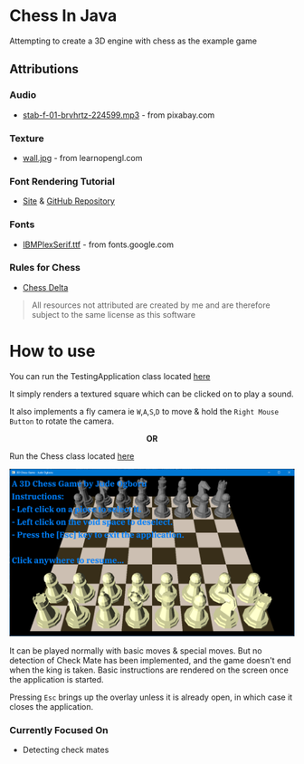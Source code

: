 # Chess In Java

Attempting to create a 3D engine with chess as the example game

## Attributions

### Audio

- [stab-f-01-brvhrtz-224599.mp3](https://pixabay.com/sound-effects/stab-f-01-brvhrtz-224599/) - from pixabay.com

### Texture

- [wall.jpg](https://learnopengl.com) - from learnopengl.com

### Font Rendering Tutorial

- [Site](https://dev.to/shreyaspranav/how-to-render-truetype-fonts-in-opengl-using-stbtruetypeh-1p5k) & [GitHub Repository](https://github.com/shreyaspranav/stb-truetype-example)

### Fonts

- [IBMPlexSerif.ttf](https://fonts.google.com) - from fonts.google.com

### Rules for Chess

- [Chess Delta](https://chessdelta.com/chess-pieces-moves/)

> All resources not attributed are created by me and are therefore subject to the same license as this software

# How to use

You can run the TestingApplication class located [here](src/test/java/com/crossly/TestingApplication.java)

It simply renders a textured square which can be clicked on to play a sound.

It also implements a fly camera ie `W`,`A`,`S`,`D` to move & hold the `Right Mouse Button` to rotate the camera.

<center><b>OR</b></center>

Run the Chess class located [here](src/main/java/com/crossly/chess/Chess.java)

![ScreenShot](./ChessInJava.png)

It can be played normally with basic moves & special moves.
But no detection of Check Mate has been implemented, and the game doesn't end when the king is taken.
Basic instructions are rendered on the screen once the application is started.

Pressing `Esc` brings up the overlay unless it is already open, in which case it closes the application.

### Currently Focused On

- Detecting check mates